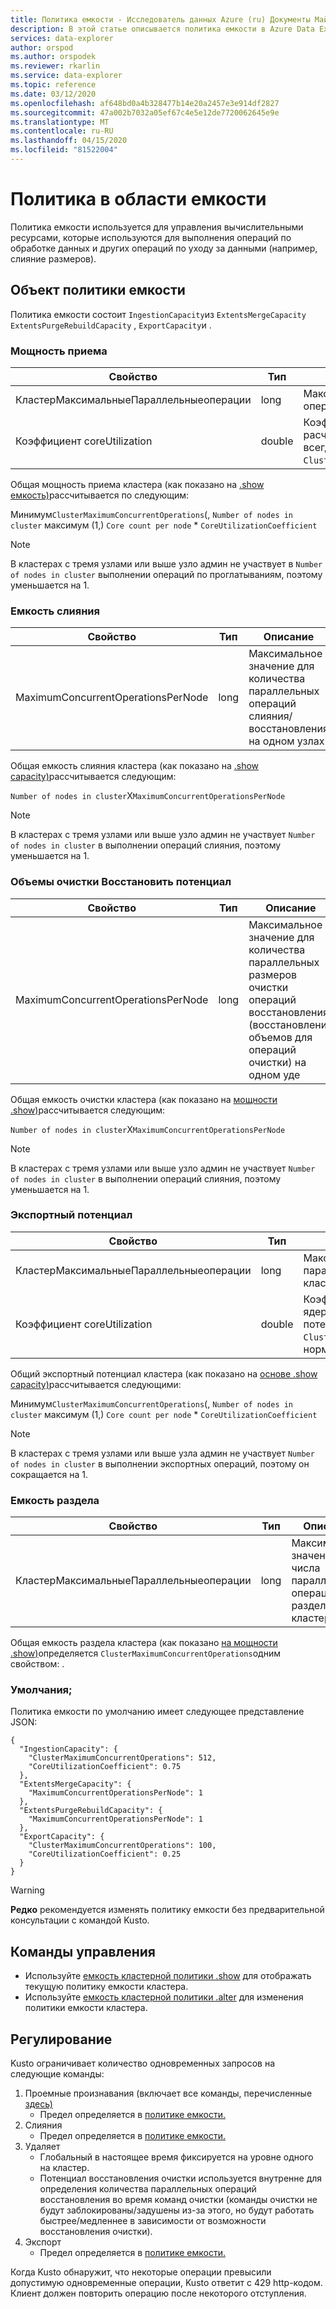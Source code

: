 ```yaml
---
title: Политика емкости - Исследователь данных Azure (ru) Документы Майкрософт
description: В этой статье описывается политика емкости в Azure Data Explorer.
services: data-explorer
author: orspod
ms.author: orspodek
ms.reviewer: rkarlin
ms.service: data-explorer
ms.topic: reference
ms.date: 03/12/2020
ms.openlocfilehash: af648bd0a4b328477b14e20a2457e3e914df2827
ms.sourcegitcommit: 47a002b7032a05ef67c4e5e12de7720062645e9e
ms.translationtype: MT
ms.contentlocale: ru-RU
ms.lasthandoff: 04/15/2020
ms.locfileid: "81522004"
---
```

# <a name="capacity-policy"></a>Политика в области емкости

Политика емкости используется для управления вычислительными ресурсами, которые используются для выполнения операций по обработке данных и других операций по уходу за данными (например, слияние размеров).

## <a name="the-capacity-policy-object"></a>Объект политики емкости

Политика емкости состоит `IngestionCapacity`из `ExtentsMergeCapacity` `ExtentsPurgeRebuildCapacity` , `ExportCapacity`и .

### <a name="ingestion-capacity"></a>Мощность приема

|Свойство                           |Тип    |Описание                                                                                                                                                                               |
|-----------------------------------|--------|------------------------------------------------------------------------------------------------------------------------------------------------------------------------------------------|
|КластерМаксимальныеПараллельныеоперации |long    |Максимальное значение для количества операций одновременного приема в кластере                                                                                                            |
|Коэффициент coreUtilization         |double  |Коэффициент на процент используемых ядер при расчете мощности приема (результат расчета всегда будет `ClusterMaximumConcurrentOperations`нормализован) |                                                                                                                             |

Общая мощность приема кластера (как показано на [.show емкость)](../management/diagnostics.md#show-capacity)рассчитывается по следующим:

Минимум`ClusterMaximumConcurrentOperations`(, `Number of nodes in cluster` максимум (1,) `Core count per node`  *  `CoreUtilizationCoefficient`

> [!Note] 
> В кластерах с тремя узлами или выше узло админ не участвует в `Number of nodes in cluster` выполнении операций по проглатываниям, поэтому уменьшается на 1.

### <a name="extents-merge-capacity"></a>Емкость слияния

|Свойство                           |Тип    |Описание                                                                                    |
|-----------------------------------|--------|-----------------------------------------------------------------------------------------------|
|MaximumConcurrentOperationsPerNode |long    |Максимальное значение для количества параллельных операций слияния/восстановления на одном узлах |

Общая емкость слияния кластера (как показано на [.show capacity)](../management/diagnostics.md#show-capacity)рассчитывается следующим:

`Number of nodes in cluster`X`MaximumConcurrentOperationsPerNode`

> [!Note] 
> В кластерах с тремя узлами или выше узло админ не участвует `Number of nodes in cluster` в выполнении операций слияния, поэтому уменьшается на 1.

### <a name="extents-purge-rebuild-capacity"></a>Объемы очистки Восстановить потенциал

|Свойство                           |Тип    |Описание                                                                                                                           |
|-----------------------------------|--------|--------------------------------------------------------------------------------------------------------------------------------------|
|MaximumConcurrentOperationsPerNode |long    |Максимальное значение для количества параллельных размеров очистки операций восстановления (восстановление объемов для операций очистки) на одном уде |

Общая емкость очистки кластера (как показано на [мощности .show)](../management/diagnostics.md#show-capacity)рассчитывается следующим:

`Number of nodes in cluster`X`MaximumConcurrentOperationsPerNode`

> [!Note] 
> В кластерах с тремя узлами или выше узло админ не участвует `Number of nodes in cluster` в выполнении операций слияния, поэтому уменьшается на 1.

### <a name="export-capacity"></a>Экспортный потенциал

|Свойство                           |Тип    |Описание                                                                                                                                                                            |
|-----------------------------------|--------|---------------------------------------------------------------------------------------------------------------------------------------------------------------------------------------|
|КластерМаксимальныеПараллельныеоперации |long    |Максимальное значение для числа параллельных экспортных операций в кластере.                                                                                                           |
|Коэффициент coreUtilization         |double  |Коэффициент на процент используемых ядер при расчете экспортного потенциала (результат расчета всегда `ClusterMaximumConcurrentOperations`будет нормализован) |

Общий экспортный потенциал кластера (как показано на [основе .show capacity)](../management/diagnostics.md#show-capacity)рассчитывается следующими:

Минимум`ClusterMaximumConcurrentOperations`(, `Number of nodes in cluster` максимум (1,) `Core count per node`  *  `CoreUtilizationCoefficient`

> [!Note] 
> В кластерах с тремя узлами или выше узла админ не участвует `Number of nodes in cluster` в выполнении экспортных операций, поэтому он сокращается на 1.

### <a name="extents-partition-capacity"></a>Емкость раздела

|Свойство                           |Тип    |Описание                                                                             |
|-----------------------------------|--------|----------------------------------------------------------------------------------------|
|КластерМаксимальныеПараллельныеоперации |long    |Максимальное значение для числа параллельных операций раздела в кластере. |

Общая емкость раздела кластера (как показано [на мощности .show)](../management/diagnostics.md#show-capacity)определяется `ClusterMaximumConcurrentOperations`одним свойством: .

### <a name="defaults"></a>Умолчания;

Политика емкости по умолчанию имеет следующее представление JSON:

```kusto 
{
  "IngestionCapacity": {
    "ClusterMaximumConcurrentOperations": 512,
    "CoreUtilizationCoefficient": 0.75
  },
  "ExtentsMergeCapacity": {
    "MaximumConcurrentOperationsPerNode": 1
  },
  "ExtentsPurgeRebuildCapacity": {
    "MaximumConcurrentOperationsPerNode": 1
  },
  "ExportCapacity": {
    "ClusterMaximumConcurrentOperations": 100,
    "CoreUtilizationCoefficient": 0.25
  }
}
```

> [!WARNING]
> **Редко** рекомендуется изменять политику емкости без предварительной консультации с командой Kusto.

## <a name="control-commands"></a>Команды управления

* Используйте [емкость кластерной политики .show](capacity-policy.md#show-cluster-policy-capacity) для отображать текущую политику емкости кластера.
* Используйте [емкость кластерной политики .alter](capacity-policy.md#alter-cluster-policy-capacity) для изменения политики емкости кластера.

## <a name="throttling"></a>Регулирование

Kusto ограничивает количество одновременных запросов на следующие команды:

1. Проемные произнавания (включает все команды, перечисленные [здесь)](../management/data-ingestion/index.md)
      * Предел определяется в [политике емкости.](#capacity-policy)
1. Слияния
      * Предел определяется в [политике емкости.](#capacity-policy)
1. Удаляет
      * Глобальный в настоящее время фиксируется на уровне одного на кластер.
      * Потенциал восстановления очистки используется внутренне для определения количества параллельных операций восстановления во время команд очистки (команды очистки не будут заблокированы/задушены из-за этого, но будут работать быстрее/медленнее в зависимости от возможности восстановления очистки).
1. Экспорт
      * Предел определяется в [политике емкости.](#capacity-policy)


Когда Kusto обнаружит, что некоторые операции превысили допустимую одновременные операции, Kusto ответит с 429 http-кодом.
Клиент должен повторить операцию после некоторого отступления.